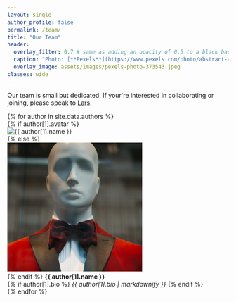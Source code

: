 ```yaml
---
layout: single
author_profile: false
permalink: /team/
title: "Our Team"
header:
  overlay_filter: 0.7 # same as adding an opacity of 0.5 to a black background
  caption: "Photo: [**Pexels**](https://www.pexels.com/photo/abstract-art-blur-bright-373543/)"
  overlay_image: assets/images/pexels-photo-373543.jpeg
classes: wide
---
```


Our team is small but dedicated. If your're interested in collaborating or joining, please speak to [Lars](https://twitter.com/l_kroll).

<div class="teamwrapper">
    {% for author in site.data.authors %}
    <div>
        {% if author[1].avatar %}
        <div class="author__avatar">
            <img src="{{ author[1].avatar }}" alt="{{ author[1].name }}" itemprop="image">
        </div>
        {% else %}
        <div class="author__avatar">
            <img src="/assets/images/adult-anonymous.jpg" alt="{{ author[1].name }}" itemprop="image">
        </div>
        {% endif %}
        <strong>{{ author[1].name }}</strong><br>
        {% if author[1].bio %}
        <i>{{ author[1].bio | markdownify }}</i>
        {% endif %}
    </div>
    {% endfor %}
</div>
